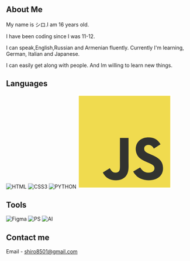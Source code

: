 ## About Me 
<p>My name is シロ.I am 16 years old.</p>
<p>I have been coding since I was 11-12.</p>
<p>I can speak,English,Russian and Armenian fluently. Currently I'm learning, German, Italian and Japanese.</p>
<p>I can easily get along with people. And Im willing to learn new things.</p>

## Languages 
![HTML](https://camo.githubusercontent.com/f7bc2051d0ae91b4d7205de4d3ee64d351ed2afbfc8cf5dae8208629ccccfc00/68747470733a2f2f696d672e736869656c64732e696f2f62616467652f2d48544d4c2d4444344232353f7374796c653d666f722d7468652d6261646765266c6f676f3d68746d6c35266c6f676f436f6c6f723d666666666666)
![CSS3](https://camo.githubusercontent.com/35ae8d1b074eb5466b3dbd2450d391a98f2184fd245175a15c3f0b6095d93dfc/68747470733a2f2f696d672e736869656c64732e696f2f62616467652f2d4353532d3135373242363f7374796c653d666f722d7468652d6261646765266c6f676f3d63737333266c6f676f436f6c6f723d666666666666) 
![PYTHON](https://camo.githubusercontent.com/0383ce8a6c50c3f36374ca0caa8135c7c10349cbac2a594557803777e698760b/68747470733a2f2f696d672e736869656c64732e696f2f62616467652f2d507974686f6e2d3337373641423f7374796c653d666f722d7468652d6261646765266c6f676f3d707974686f6e266c6f676f436f6c6f723d666666666666)
![JS](https://raw.githubusercontent.com/devicons/devicon/master/icons/javascript/javascript-original.svg)
## Tools
![Figma](https://camo.githubusercontent.com/d250c154b72db43e4a28ccd25e10a8e42c806f9f990d51d9953b15df88ebd252/68747470733a2f2f696d672e736869656c64732e696f2f62616467652f2d4649474d412d4632344531453f7374796c653d666f722d7468652d6261646765266c6f676f3d6669676d61266c6f676f436f6c6f723d666666666666)
![PS](https://camo.githubusercontent.com/605ecc1ec07881dd9ecfe0ddaabd87ad34988c0641c822028b954af957a981e5/68747470733a2f2f696d672e736869656c64732e696f2f62616467652f2d50686f746f53686f702d3331413846463f7374796c653d666f722d7468652d6261646765266c6f676f3d41646f62652d70686f746f73686f70266c6f676f436f6c6f723d666666666666)
![AI](https://camo.githubusercontent.com/9e245893108b5ca27e7ac3d4a802d513f657b32aa7b5765bd92df7fb55d0ed54/68747470733a2f2f7777772e766563746f726c6f676f2e7a6f6e652f6c6f676f732f61646f62655f696c6c7573747261746f722f61646f62655f696c6c7573747261746f722d69636f6e2e737667)
## Contact me 
Email - shiro8501@gmail.com 
